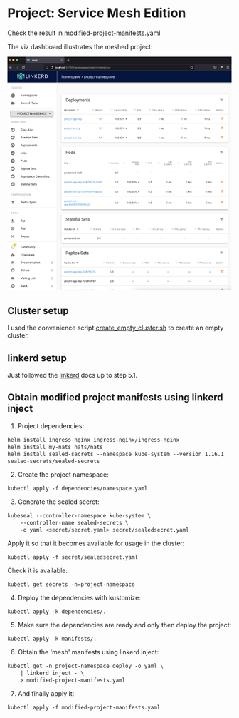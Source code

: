 # Project: Service Mesh Edition

Check the result in [modified-project-manifests.yaml](./modified-project-manifests.yaml)

The viz dashboard illustrates the meshed project:

![viz](./5_02.png)

## Cluster setup
I used the convenience script [create_empty_cluster.sh](./create_empty_cluster.sh) to create an empty cluster.

## linkerd setup
Just followed the [linkerd](https://linkerd.io/2.11/getting-started/) docs up to step 5.1.

## Obtain modified project manifests using linkerd inject
1. Project dependencies:
```
helm install ingress-nginx ingress-nginx/ingress-nginx
helm install my-nats nats/nats
helm install sealed-secrets --namespace kube-system --version 1.16.1 sealed-secrets/sealed-secrets
```
2. Create the project namespace:
```
kubectl apply -f dependencies/namespace.yaml
```
3. Generate the sealed secret:
```
kubeseal --controller-namespace kube-system \
    --controller-name sealed-secrets \
    -o yaml <secret/secret.yaml> secret/sealedsecret.yaml
```
Apply it so that it becomes available for usage in the cluster:
```
kubectl apply -f secret/sealedsecret.yaml
```
Check it is available:
```
kubectl get secrets -n=project-namespace
```
4. Deploy the dependencies with kustomize:
```
kubectl apply -k dependencies/.
```
5. Make sure the dependencies are ready and only then deploy the project:
```
kubectl apply -k manifests/.
```
6. Obtain the 'mesh' manifests using linkerd inject:
```
kubectl get -n project-namespace deploy -o yaml \
    | linkerd inject - \
    > modified-project-manifests.yaml
```
7. And finally apply it:
```
kubectl apply -f modified-project-manifests.yaml
```


